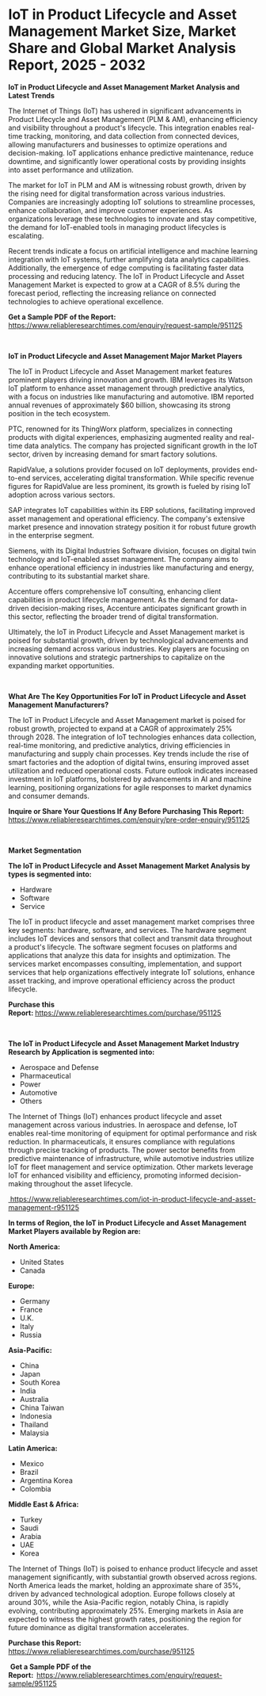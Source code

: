 <p><h1>IoT in Product Lifecycle and Asset Management Market Size, Market Share and Global Market Analysis Report, 2025 - 2032</h1></p><p><strong>IoT in Product Lifecycle and Asset Management Market Analysis and Latest Trends</strong></p>
<p><p>The Internet of Things (IoT) has ushered in significant advancements in Product Lifecycle and Asset Management (PLM & AM), enhancing efficiency and visibility throughout a product's lifecycle. This integration enables real-time tracking, monitoring, and data collection from connected devices, allowing manufacturers and businesses to optimize operations and decision-making. IoT applications enhance predictive maintenance, reduce downtime, and significantly lower operational costs by providing insights into asset performance and utilization.</p><p>The market for IoT in PLM and AM is witnessing robust growth, driven by the rising need for digital transformation across various industries. Companies are increasingly adopting IoT solutions to streamline processes, enhance collaboration, and improve customer experiences. As organizations leverage these technologies to innovate and stay competitive, the demand for IoT-enabled tools in managing product lifecycles is escalating.</p><p>Recent trends indicate a focus on artificial intelligence and machine learning integration with IoT systems, further amplifying data analytics capabilities. Additionally, the emergence of edge computing is facilitating faster data processing and reducing latency. The IoT in Product Lifecycle and Asset Management Market is expected to grow at a CAGR of 8.5% during the forecast period, reflecting the increasing reliance on connected technologies to achieve operational excellence.</p></p>
<p><strong>Get a Sample PDF of the Report:&nbsp;</strong> <a href="https://www.reliableresearchtimes.com/enquiry/request-sample/951125?utm_campaign=3647&utm_medium=2&utm_source=Github&utm_content=ia&utm_term=19042025&utm_id=iot-in-product-lifecycle-and-asset-management">https://www.reliableresearchtimes.com/enquiry/request-sample/951125</a></p>
<p>&nbsp;</p>
<p><strong>IoT in Product Lifecycle and Asset Management Major Market Players</strong></p>
<p><p>The IoT in Product Lifecycle and Asset Management market features prominent players driving innovation and growth. IBM leverages its Watson IoT platform to enhance asset management through predictive analytics, with a focus on industries like manufacturing and automotive. IBM reported annual revenues of approximately $60 billion, showcasing its strong position in the tech ecosystem.</p><p>PTC, renowned for its ThingWorx platform, specializes in connecting products with digital experiences, emphasizing augmented reality and real-time data analytics. The company has projected significant growth in the IoT sector, driven by increasing demand for smart factory solutions.</p><p>RapidValue, a solutions provider focused on IoT deployments, provides end-to-end services, accelerating digital transformation. While specific revenue figures for RapidValue are less prominent, its growth is fueled by rising IoT adoption across various sectors.</p><p>SAP integrates IoT capabilities within its ERP solutions, facilitating improved asset management and operational efficiency. The company's extensive market presence and innovation strategy position it for robust future growth in the enterprise segment.</p><p>Siemens, with its Digital Industries Software division, focuses on digital twin technology and IoT-enabled asset management. The company aims to enhance operational efficiency in industries like manufacturing and energy, contributing to its substantial market share.</p><p>Accenture offers comprehensive IoT consulting, enhancing client capabilities in product lifecycle management. As the demand for data-driven decision-making rises, Accenture anticipates significant growth in this sector, reflecting the broader trend of digital transformation.</p><p>Ultimately, the IoT in Product Lifecycle and Asset Management market is poised for substantial growth, driven by technological advancements and increasing demand across various industries. Key players are focusing on innovative solutions and strategic partnerships to capitalize on the expanding market opportunities.</p></p>
<p>&nbsp;</p>
<p><strong>What Are The Key Opportunities For IoT in Product Lifecycle and Asset Management Manufacturers?</strong></p>
<p><p>The IoT in Product Lifecycle and Asset Management market is poised for robust growth, projected to expand at a CAGR of approximately 25% through 2028. The integration of IoT technologies enhances data collection, real-time monitoring, and predictive analytics, driving efficiencies in manufacturing and supply chain processes. Key trends include the rise of smart factories and the adoption of digital twins, ensuring improved asset utilization and reduced operational costs. Future outlook indicates increased investment in IoT platforms, bolstered by advancements in AI and machine learning, positioning organizations for agile responses to market dynamics and consumer demands.</p></p>
<p><strong>Inquire or Share Your Questions If Any Before Purchasing This Report:</strong> <a href="https://www.reliableresearchtimes.com/enquiry/pre-order-enquiry/951125?utm_campaign=3647&utm_medium=2&utm_source=Github&utm_content=ia&utm_term=19042025&utm_id=iot-in-product-lifecycle-and-asset-management">https://www.reliableresearchtimes.com/enquiry/pre-order-enquiry/951125</a></p>
<p>&nbsp;</p>
<p><strong>Market Segmentation</strong></p>
<p><strong>The IoT in Product Lifecycle and Asset Management Market Analysis by types is segmented into:</strong></p>
<p><ul><li>Hardware</li><li>Software</li><li>Service</li></ul></p>
<p><p>The IoT in product lifecycle and asset management market comprises three key segments: hardware, software, and services. The hardware segment includes IoT devices and sensors that collect and transmit data throughout a product's lifecycle. The software segment focuses on platforms and applications that analyze this data for insights and optimization. The services market encompasses consulting, implementation, and support services that help organizations effectively integrate IoT solutions, enhance asset tracking, and improve operational efficiency across the product lifecycle.</p></p>
<p><strong>Purchase this Report:&nbsp;</strong><a href="https://www.reliableresearchtimes.com/purchase/951125?utm_campaign=3647&utm_medium=2&utm_source=Github&utm_content=ia&utm_term=19042025&utm_id=iot-in-product-lifecycle-and-asset-management">https://www.reliableresearchtimes.com/purchase/951125</a></p>
<p>&nbsp;</p>
<p><strong>The IoT in Product Lifecycle and Asset Management Market Industry Research by Application is segmented into:</strong></p>
<p><ul><li>Aerospace and Defense</li><li>Pharmaceutical</li><li>Power</li><li>Automotive</li><li>Others</li></ul></p>
<p><p>The Internet of Things (IoT) enhances product lifecycle and asset management across various industries. In aerospace and defense, IoT enables real-time monitoring of equipment for optimal performance and risk reduction. In pharmaceuticals, it ensures compliance with regulations through precise tracking of products. The power sector benefits from predictive maintenance of infrastructure, while automotive industries utilize IoT for fleet management and service optimization. Other markets leverage IoT for enhanced visibility and efficiency, promoting informed decision-making throughout the asset lifecycle.</p></p>
<p><a href="https://www.reliableresearchtimes.com/iot-in-product-lifecycle-and-asset-management-r951125?utm_campaign=3647&utm_medium=2&utm_source=Github&utm_content=ia&utm_term=19042025&utm_id=iot-in-product-lifecycle-and-asset-management">&nbsp;https://www.reliableresearchtimes.com/iot-in-product-lifecycle-and-asset-management-r951125</a></p>
<p><strong>In terms of Region, the IoT in Product Lifecycle and Asset Management Market Players available by Region are:</strong></p>
<p>
    <p> <strong> North America: </strong>
        <ul>
            <li>United States</li>
            <li>Canada</li>
        </ul>
        </p> 
    <p> <strong> Europe: </strong>
        <ul>
            <li>Germany</li>
            <li>France</li>
            <li>U.K.</li>
            <li>Italy</li>
            <li>Russia</li>
        </ul>
        </p> 
    <p> <strong> Asia-Pacific: </strong>
        <ul>
            <li>China</li>
            <li>Japan</li>
            <li>South Korea</li>
            <li>India</li>
            <li>Australia</li>
            <li>China Taiwan</li>
            <li>Indonesia</li>
            <li>Thailand</li>
            <li>Malaysia</li>
        </ul>
        </p> 
    <p> <strong> Latin America: </strong>
        <ul>
            <li>Mexico</li>
            <li>Brazil</li>
            <li>Argentina Korea</li>
            <li>Colombia</li>
        </ul>
        </p> 
    <p> <strong> Middle East & Africa: </strong>
        <ul>
            <li>Turkey</li>
            <li>Saudi</li>
            <li>Arabia</li>
            <li>UAE</li>
            <li>Korea</li>
        </ul>
    </p>
    </p>
<p><p>The Internet of Things (IoT) is poised to enhance product lifecycle and asset management significantly, with substantial growth observed across regions. North America leads the market, holding an approximate share of 35%, driven by advanced technological adoption. Europe follows closely at around 30%, while the Asia-Pacific region, notably China, is rapidly evolving, contributing approximately 25%. Emerging markets in Asia are expected to witness the highest growth rates, positioning the region for future dominance as digital transformation accelerates.</p></p>
<p><strong>Purchase this Report: </strong><a href="https://www.reliableresearchtimes.com/purchase/951125?utm_campaign=3647&utm_medium=2&utm_source=Github&utm_content=ia&utm_term=19042025&utm_id=iot-in-product-lifecycle-and-asset-management">https://www.reliableresearchtimes.com/purchase/951125</a></p>
<p>&nbsp;<strong>Get a Sample PDF of the Report:&nbsp;&nbsp;</strong><a href="https://www.reliableresearchtimes.com/enquiry/request-sample/951125?utm_campaign=3647&utm_medium=2&utm_source=Github&utm_content=ia&utm_term=19042025&utm_id=iot-in-product-lifecycle-and-asset-management">https://www.reliableresearchtimes.com/enquiry/request-sample/951125</a></p>
<p><strong></strong></p>
<p><p></p><p></p><p></p></p>